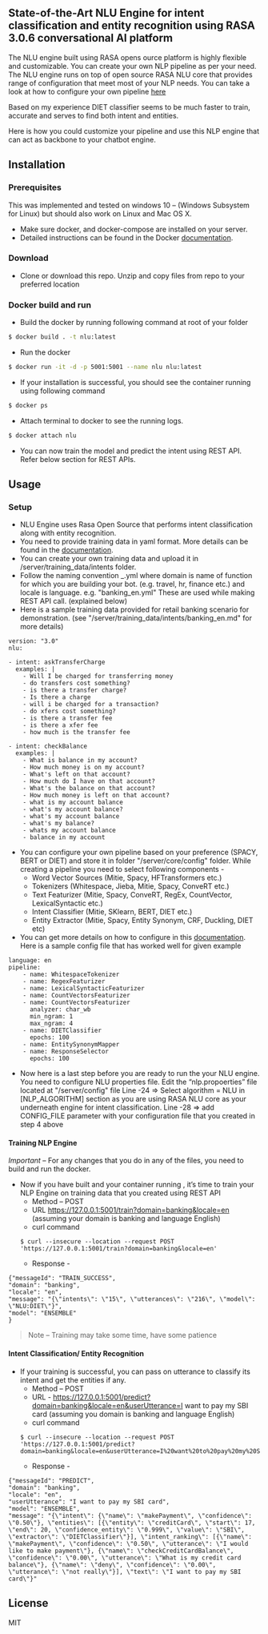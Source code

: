 ## State-of-the-Art NLU Engine for intent classification and entity recognition using RASA 3.0.6  conversational AI platform

The NLU engine built using RASA opens ource platform is highly flexible and customizable.  You can create your own NLP pipeline as per your need. The NLU engine runs on top of open source RASA NLU core that provides range of configuration that meet most of your NLP needs. You can take a look at how to configure your own pipeline [here][url1]

Based on my experience DIET classifier seems to be much faster to train, accurate and serves to find both intent and entities.

Here is how you could customize your pipeline and use this NLP engine that can act as backbone to your chatbot engine.

## Installation
### Prerequisites
This was implemented and tested on windows 10 – (Windows Subsystem for Linux) but should also work on Linux and Mac OS X.
- Make sure docker, and docker-compose are installed on your server. 
- Detailed instructions can be found in the Docker [documentation][url2].
### Download
- Clone or download this repo. Unzip and copy files from repo to your preferred location
### Docker build and run
- Build the docker by running following command at root of your folder
```sh
$ docker build . -t nlu:latest
```
- Run the docker 
```sh
$ docker run -it -d -p 5001:5001 --name nlu nlu:latest
```
- If your installation is successful, you should see the container running using following command
```sh
$ docker ps
```
- Attach terminal to docker to see the running logs.
```sh
$ docker attach nlu
```
- You can now train the model and predict the intent using REST API. Refer below section for REST APIs.

## Usage
### Setup
- NLU Engine uses Rasa Open Source that performs intent classification along with entity recognition.
- You need to provide training data in yaml format. More details can be found in the [documentation][url3]. 
- You can create your own training data and upload it in /server/training_data/intents folder.
- Follow the naming convention <domain>_<locale>.yml where domain is name of function for which you are building your bot. (e.g. travel, hr, finance etc.) and locale is language. e.g. "banking_en.yml" These are used while making REST API call. (explained below)
- Here is a sample training data provided for retail banking scenario for demonstration. (see "/server/training_data/intents/banking_en.md" for more details)
```
version: "3.0"
nlu:

- intent: askTransferCharge
  examples: |
    - Will I be charged for transferring money
    - do transfers cost something?
    - is there a transfer charge?
    - Is there a charge
    - will i be charged for a transaction?
    - do xfers cost something?
    - is there a transfer fee
    - is there a xfer fee
    - how much is the transfer fee

- intent: checkBalance
  examples: |
    - What is balance in my account?
    - How much money is on my account?
    - What's left on that account?
    - How much do I have on that account?
    - What's the balance on that account?
    - How much money is left on that account?
    - what is my account balance
    - what's my account balance?
    - what's my account balance
    - what's my balance?
    - whats my account balance
    - balance in my account
```
- You can configure your own pipeline based on your preference (SPACY, BERT or DIET) and store it in folder "/server/core/config" folder. While creating a pipeline you need to select following components -
    *	Word Vector Sources (Mitie, Spacy, HFTransformers etc.)
    *	Tokenizers (Whitespace, Jieba, Mitie, Spacy, ConveRT etc.)
    *	Text Featurizer (Mitie, Spacy, ConveRT, RegEx, CountVector, LexicalSyntactic etc.)
    *	Intent Classifier (Mitie, SKlearn, BERT, DIET etc.)
    *	Entity Extractor (Mitie, Spacy, Entity Synonym, CRF, Duckling, DIET etc) 
- You can get more details on how to configure in this [documentation][url4]. 
Here is a sample config file that has worked well for given example
```
language: en
pipeline:
    - name: WhitespaceTokenizer
    - name: RegexFeaturizer
    - name: LexicalSyntacticFeaturizer
    - name: CountVectorsFeaturizer
    - name: CountVectorsFeaturizer
      analyzer: char_wb
      min_ngram: 1
      max_ngram: 4
    - name: DIETClassifier
      epochs: 100
    - name: EntitySynonymMapper
    - name: ResponseSelector
      epochs: 100
```
- Now here is a last step before you are ready to run the your NLU engine. You need to configure NLU properties file. Edit the “nlp.propoerties” file located at "/server/config" file
Line -24 => Select algorithm = NLU in  [NLP_ALGORITHM] section as you are using RASA NLU core as your underneath engine for intent classification.
Line -28 => add CONFIG_FILE parameter with your configuration file that you created in step 4 above

#### Training NLP Engine
*Important* – For any changes that you do in any of the files, you need to build and run the docker.
- Now if you have built and your container running , it’s time to train your NLP Engine on training data that you created using REST API
    * Method – POST
    * URL https://127.0.0.1:5001/train?domain=banking&locale=en   (assuming your domain is banking and language English)
    * curl command
    ```
    $ curl --insecure --location --request POST 'https://127.0.0.1:5001/train?domain=banking&locale=en'
    ```
    * Response - 
```    
{"messageId": "TRAIN_SUCCESS",
"domain": "banking",
"locale": "en",
"message": "{\"intents\": \"15\", \"utterances\": \"216\", \"model\": \"NLU:DIET\"}",
"model": "ENSEMBLE"
}
```
>Note – Training may take some time, have some patience

#### Intent Classification/ Entity Recognition
- If your training is successful, you can pass on utterance to classify its intent and get the entities if any.
    * Method – POST
    * URL - https://127.0.0.1:5001/predict?domain=banking&locale=en&userUtterance=I want to pay my SBI card    (assuming you domain is banking and language English)
    * curl command
    ```
    $ curl --insecure --location --request POST 'https://127.0.0.1:5001/predict?domain=banking&locale=en&userUtterance=I%20want%20to%20pay%20my%20SBI%20card'
    ```
    * Response - 
```
{"messageId": "PREDICT",
"domain": "banking",
"locale": "en",
"userUtterance": "I want to pay my SBI card",
"model": "ENSEMBLE",
"message": "{\"intent\": {\"name\": \"makePayment\", \"confidence\": \"0.50\"}, \"entities\": [{\"entity\": \"creditCard\", \"start\": 17, \"end\": 20, \"confidence_entity\": \"0.999\", \"value\": \"SBI\", \"extractor\": \"DIETClassifier\"}], \"intent_ranking\": [{\"name\": \"makePayment\", \"confidence\": \"0.50\", \"utterance\": \"I would like to make payment\"}, {\"name\": \"checkCreditCardBalance\", \"confidence\": \"0.00\", \"utterance\": \"What is my credit card balance\"}, {\"name\": \"deny\", \"confidence\": \"0.00\", \"utterance\": \"not really\"}], \"text\": \"I want to pay my SBI card\"}"
```


License
----

MIT

   [url1]: <https://rasa.com/docs/rasa/tuning-your-model/>
   [url2]: <https://docs.docker.com/install/>
   [url3]: <https://rasa.com/docs/rasa/training-data-format>
   [url4]: <https://rasa.com/docs/rasa/components>
